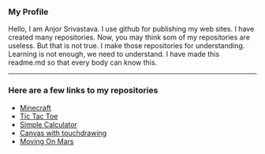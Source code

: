 ### My Profile
Hello, I am Anjor Srivastava. I use github for publishing my web sites. I have created many repositories. Now, you may think som of my repositories are useless. But that is not true. I make those repositories for understanding. Learning is not enough, we need to understand. I have made this readme.md so that every body can know this.
<hr>

### Here are a few links to my repositories
<ul>
  <li><a href="https://anjor-srivastava.github.io/Minecraft">Minecraft</a></li>
  <li><a href="https://anjor-srivastava.github.io/Tic-Tac-Toe.com">Tic Tac Toe</a></li>
  <li><a href="https://anjor-srivastava.github.io/Simple-Calculator">Simple Calculator</a></li>
  <li><a href="https://anjor-srivastava.github.io/Canvas_WITH_TOUCH_DRAWING_RESPONSIVE">Canvas with touchdrawing</a></li>
  <li><a href="https://anjor-srivastava.github.io/Moving_Rover_On_Mars.com">Moving On Mars</a></li>
</ul>
